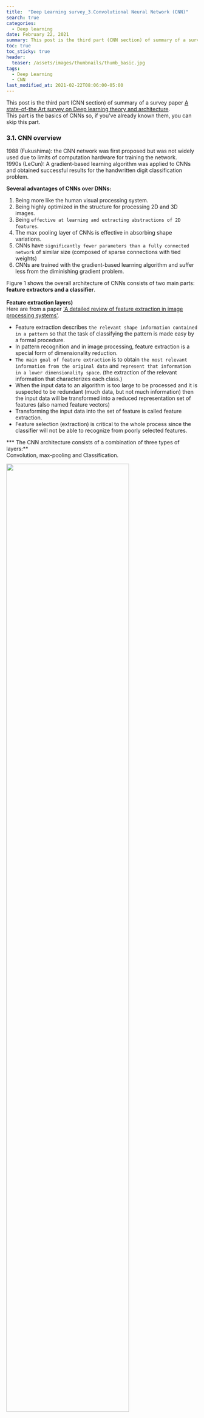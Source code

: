 ```yaml
---
title:  "Deep Learning survey_3.Convolutional Neural Network (CNN)"
search: true
categories:
  - Deep learning
date: February 22, 2021
summary: This post is the third part (CNN section) of summary of a survey paper.
toc: true
toc_sticky: true
header:
  teaser: /assets/images/thumbnails/thumb_basic.jpg
tags:
  - Deep Learning
  - CNN
last_modified_at: 2021-02-22T08:06:00-05:00
---
```



This post is the third part (CNN section) of summary of a survey paper
[A state-of-the Art survey on Deep learning theory and architecture](https://www.mdpi.com/2079-9292/8/3/292).  
This part is the basics of CNNs so, if you've already known them, you can skip this part.


### 3.1. CNN overview  

1988 (Fukushima): the CNN network was first proposed but was not widely used due to limits of computation hardware for training the network.  
1990s (LeCun): A gradient-based learning algorithm was applied to CNNs and obtained successful results for the handwritten digit classification problem.  

**Several advantages of CNNs over DNNs:**  
1) Being more like the human visual processing system.  
2) Being highly optimized in the structure for processing 2D and 3D images.  
3) Being `effective at learning and extracting abstractions of 2D features`.  
4) The max pooling layer of CNNs is effective in absorbing shape variations.  
5) CNNs have `significantly fewer parameters than a fully connected network` of similar size (composed of sparse connections with tied weights)  
6) CNNs are trained with the gradient-based learning algorithm and suffer less from the diminishing gradient problem.  


Figure 1 shows the overall architecture of CNNs consists of two main parts: **feature extractors and a classifier**.  
<br>
**Feature extraction layers)**  
Here are from a paper ['A detailed review of feature extraction in image processing systems'](https://ieeexplore.ieee.org/stamp/stamp.jsp?tp=&arnumber=6783417).  
- Feature extraction describes `the relevant shape information contained in a pattern` so that the task of classifying the pattern is made easy by a formal procedure.  
- In pattern recognition and in image processing, feature extraction is a special form of dimensionality reduction.  
- `The main goal of feature extraction` is to obtain `the most relevant information from the original data` and `represent that information in a lower dimensionality space`. (the extraction of the relevant information that characterizes each class.)  
- When the input data to an algorithm is too large to be processed and it is suspected to be redundant (much data, but not much information) then the input data will be transformed into a reduced representation set of features (also named feature vectors)  
- Transforming the input data into the set of feature is called feature extraction.  
- Feature selection (extraction) is critical to the whole process since the classifier will not be able to recognize from poorly selected features.  


*** The CNN architecture consists of a combination of three types of layers:**  
Convolution, max-pooling and Classification.  

<p>
  <img src="/assets/images/blog/DL_survey_03.CNN/Figure1.png" style="width:80%">
  <figcaption>Fig.1 - The overall architecture of CNNs.</figcaption>
</p>

- Each plane of a layer is usually derived from the combination of one or more planes of previous layers.  
- The nodes of a plane are connected to the small region of each connected planes of the previous layer.  
- `Each node` of the convolution layer `extracts the features from the input images` by convolution operations on the input nodes.
- As the features propagate to the highest layer or level, `the dimensions of features are reduced` depending on the size of the kernel for the convolutional and max-pooling operations respectively.  
- However, `the number of feature maps` usually `increased` for `representing better features` of the input images for ensuring classification accuracy.  
- The output of the last layer of the CNN is used as the input to a fully connected network which is called classification layer.  
- The fully connected layers are expensive in terms of network or learning parameters, so nowadays, there are several new techniques including average pooling and global average pooling that is used as an alternative of fully-connected networks.  
- The score of the respective class is calculated in the top classification layer using a soft-max layer. Based on the highest score, the classifier gives output for the corresponding classes.  



Later, we will discuss about mathematical details on different layers of CNNs (Convolutional layer, pooling layer, classification layer).


#### 3.1.1. Convolutional Layer  

- In this layer, feature maps from previous layers are `convolved with learnable kernels`.  
- The output of the kernels goes through a linear or non-linear activation function, such as signoid, tanh, softmax, ReLU, ...) to form the output feature maps.  

**+) what if do not use any activation function?**  
Consider a two layer neural network. If there isn't any activation function, the calculation from two layers equivalent to a single layer neural network (you can check this with a few equations). It is well known that single layer neural network cannot even solve 'simple' problem like XOR problem.  
Introduction non-linear activation functions between the layers allows for the network to solve a larger variety of problems.

- Each of the output feature maps can be combined with more than one input feature map.  

<p>
  <img src="/assets/images/blog/DL_survey_03.CNN/equation1.png" style="width:25%">
</p>

*x<sup>l</sup><sub>j</sub>*: the output of the current layer.  
*x<sup>l-1</sup><sub>i</sub>*: the previous layer output.  
*k<sup>l</sup><sub>ij</sub>*: the kernel for the present layer. (the input maps will be convolved with distinct kernels to generate the corresponding output maps)  
*b<sup>l</sup><sub>j</sub>*: the biases for the current layer. (for each output map, an additive bias b is given)  
*M<sub>j</sub>*: a selection of input maps.  
*f*: activation function (such as sigmoid, tanh, softmax, ReLU, ...)  


<p>
  <img src="/assets/images/blog/DL_survey_03.CNN/Figure14.png" style="width:80%">
  <figcaption>Fig.2 - Convolution operation example.</figcaption>
</p>


- For each placement of a given kernel, a multiplication operation is performed between the input section and the kernel, with the bias summed to the result.  
- This produces a feature map containing the convolved result. The feature maps were typically passed through an activation function to provide input for the subsequent layer.  
- Generally, the number of kernel channels is always identical to the number of input channels.  


#### 3.1.2. Sub-sampling Layer  

- The subsampling layer performs `the down sampled operation` on the input maps.
- This is commonly known as `the pooling layer`.  
- In this layer, the number of input and output feature maps does not change.
- Due to the down sampling operation, `the size of each dimension` of the output maps will be `reduced`, depending on the size of the down sampling mask.  

<p>
  <img src="/assets/images/blog/DL_survey_03.CNN/equation2.png" style="width:20%">
</p>

*down(.)*: a sub-sampling function.
- Two types of operations are mostly performed in this layer: `average pooling` (selects the average value) or `max-pooling` (selects the highest value)  
- Some alternative sub-sampling layers have been proposed, such as `fractional max-pooling` and `sub-sampling with convolution`.  


#### 3.1.3. Classification Layer  

- The `fully connected layer` `computes the score of each class` from the extracted features from a convolutional layer in the preceding steps.
- The fully connected feed-forward neural layers are used as a soft-max classification layer.  
- In most cases, two or four layers of layers are incorporated in the network model.  
- As the fully connected layers are `expensive in terms of computation`, alternative approaches have been proposed. (`global average pooling layer`, `average pooling layer`)  

<p>
  <img src="/assets/images/blog/DL_survey_03.CNN/Figure2.png" style="width:50%">
  <figcaption>Fig.1 - The basic operations in the convolution and sub-sampling of an input image.</figcaption>
</p>



#### 3.1.4. Network Parameters and Required Memory for CNN  
<br>
The number of computational parameters is an important metric to measure `the complexity` for a deep learning model.  
`The size of feature maps` can be formulated as follows:

<p>
  <img src="/assets/images/blog/DL_survey_03.CNN/equation3.png" style="width:25%">
</p>

*N*: the dimensions of the input feature maps
*F*: the dimensions of the filters or the receptive field
*M*: the dimensions of output feature maps
*S*: the stride length


**Padding** is typically applied during the convolution operations to ensure the input and output `feature map` have `the same dimensions`. The amount of padding depends on `the size of the kernel`.  
<br>
Several criteria are considered for comparing the models, in most of the cases, `the number of network parameters` and `the total amount of memory` are considered.  

<br>
The number of parameters of *l<sup>th</sup>* layer is the calculated based on the following equation:

<p>
  <img src="/assets/images/blog/DL_survey_03.CNN/equation4.png" style="width:40%">
</p>

If bias is added with the weights, then the above equation can be written as follows:

<p>
  <img src="/assets/images/blog/DL_survey_03.CNN/equation5.png" style="width:40%">
</p>

* The equation need to be revised to Parm<sub>l</sub> = *(F x F x (FM<sub>l-1</sub> + 1)) x FM<sub>l</sub>*  
(**this equation need to be checked**)

*FM<sub>l</sub>*: the total number of output feature maps  
*FM<sub>l-1</sub>*: the total number of input feature maps or channels

<br>

In the next post, I will discuss about the popular CNN architectures.
